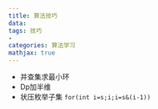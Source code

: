 ```yaml
---
title: 算法技巧
data: 
tags: 技巧
-
categories: 算法学习
mathjax: true
---
```

- 并查集求最小环
- Dp加半维
- 状压枚举子集 `for(int i=s;i;i=s&(i-1))`
<!--stackedit_data:
eyJoaXN0b3J5IjpbMTIyNzU2MTMwOCwtMjAwNzExMDUzOCwtMj
A3MDA5NzIwMSwtNzIxMDg0MzM3LC0xNTkxNDEzMTAsLTIwMDcx
MTA1MzgsMTU1NjMxOTE4MF19
-->